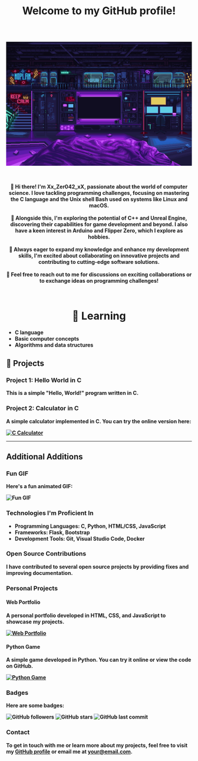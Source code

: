 <h1 align="center">Welcome to my GitHub profile!</h1>

<br><br>

![Bienvenue](images/scifi_room.gif)

<br>

<p align="center">
  <b>👋 Hi there! I'm Xx_Zer042_xX, passionate about the world of computer science. I love tackling programming challenges, focusing on mastering the C language and the Unix shell Bash used on systems like Linux and macOS.</b><br><br>
  <b>🌟 Alongside this, I'm exploring the potential of C++ and Unreal Engine, discovering their capabilities for game development and beyond. I also have a keen interest in Arduino and Flipper Zero, which I explore as hobbies.</b><br><br>
  <b>🔧 Always eager to expand my knowledge and enhance my development skills, I'm excited about collaborating on innovative projects and contributing to cutting-edge software solutions.</b><br><br>
  <b>🚀 Feel free to reach out to me for discussions on exciting collaborations or to exchange ideas on programming challenges!
</p>

<br>

<h1 align="center"> 🌱 Learning</h1>

- C language
- Basic computer concepts
- Algorithms and data structures

## 🚀 Projects

### Project 1: Hello World in C

This is a simple "Hello, World!" program written in C.

### Project 2: Calculator in C

A simple calculator implemented in C. You can try the online version here:

[![C Calculator](https://example.com/calculator-screenshot.png)](https://your-username.github.io/calculator)

---

## Additional Additions

### Fun GIF

Here's a fun animated GIF:

![Fun GIF](https://media.giphy.com/media/YOUR-GIF-URL/giphy.gif)

### Technologies I'm Proficient In

- **Programming Languages**: C, Python, HTML/CSS, JavaScript
- **Frameworks**: Flask, Bootstrap
- **Development Tools**: Git, Visual Studio Code, Docker

### Open Source Contributions

I have contributed to several open source projects by providing fixes and improving documentation.

### Personal Projects

#### Web Portfolio

A personal portfolio developed in HTML, CSS, and JavaScript to showcase my projects.

[![Web Portfolio](https://example.com/portfolio-screenshot.png)](https://your-username.github.io/portfolio)

#### Python Game

A simple game developed in Python. You can try it online or view the code on GitHub.

[![Python Game](https://example.com/game-screenshot.png)](https://github.com/your-username/game-python)

### Badges

Here are some badges:

![GitHub followers](https://img.shields.io/github/followers/your-username?style=social)
![GitHub stars](https://img.shields.io/github/stars/your-username/project?style=social)
![GitHub last commit](https://img.shields.io/github/last-commit/your-username/project)

### Contact

To get in touch with me or learn more about my projects, feel free to visit my [GitHub profile](https://github.com/your-username) or email me at your@email.com.
